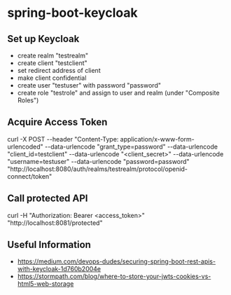 # spring-boot-keycloak

## Set up Keycloak

* create realm "testrealm"
* create client "testclient"
* set redirect address of client
* make client confidential
* create user "testuser" with password "password"
* create role "testrole" and assign to user and realm (under "Composite Roles")

## Acquire Access Token

curl -X POST --header "Content-Type: application/x-www-form-urlencoded" --data-urlencode "grant_type=password" --data-urlencode "client_id=testclient" --data-urlencode "<client_secret>" --data-urlencode "username=testuser" --data-urlencode "password=password" "http://localhost:8080/auth/realms/testrealm/protocol/openid-connect/token"

## Call protected API

curl -H "Authorization: Bearer <access_token>" "http://localhost:8081/protected"

## Useful Information

* https://medium.com/devops-dudes/securing-spring-boot-rest-apis-with-keycloak-1d760b2004e
* https://stormpath.com/blog/where-to-store-your-jwts-cookies-vs-html5-web-storage